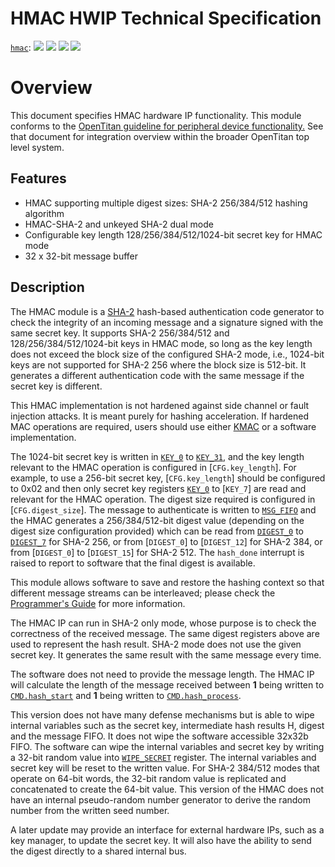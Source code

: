 # HMAC HWIP Technical Specification

[`hmac`](https://reports.opentitan.org/hw/ip/hmac/dv/latest/report.html):
![](https://dashboards.lowrisc.org/badges/dv/hmac/test.svg)
![](https://dashboards.lowrisc.org/badges/dv/hmac/passing.svg)
![](https://dashboards.lowrisc.org/badges/dv/hmac/functional.svg)
![](https://dashboards.lowrisc.org/badges/dv/hmac/code.svg)

# Overview

This document specifies HMAC hardware IP functionality. This module conforms to
the [OpenTitan guideline for peripheral device functionality.](../../../doc/contributing/hw/comportability/README.md)
See that document for integration overview within the broader OpenTitan top level system.


## Features

- HMAC supporting multiple digest sizes: SHA-2 256/384/512 hashing algorithm
- HMAC-SHA-2 and unkeyed SHA-2 dual mode
- Configurable key length 128/256/384/512/1024-bit secret key for HMAC mode
- 32 x 32-bit message buffer

## Description

[sha256-spec]: https://csrc.nist.gov/publications/detail/fips/180/4/final

The HMAC module is a [SHA-2][sha256-spec] hash-based authentication code generator to check the integrity of an incoming message and a signature signed with the same secret key.
It supports SHA-2 256/384/512 and 128/256/384/512/1024-bit keys in HMAC mode, so long as the key length does not exceed the block size of the configured SHA-2 mode, i.e., 1024-bit keys are not supported for SHA-2 256 where the block size is 512-bit.
It generates a different authentication code with the same message if the secret key is different.

This HMAC implementation is not hardened against side channel or fault injection attacks.
It is meant purely for hashing acceleration.
If hardened MAC operations are required, users should use either [KMAC](../kmac/README.md) or a software implementation.

The 1024-bit secret key is written in [`KEY_0`](doc/registers.md#key) to [`KEY_31`](doc/registers.md#key), and the key length relevant to the HMAC operation is configured in [`CFG.key_length`].
For example, to use a 256-bit secret key, [`CFG.key_length`] should be configured to 0x02 and then only secret key registers [`KEY_0`](doc/registers.md#key) to [`KEY_7`] are read and relevant for the HMAC operation.
The digest size required is configured in [`CFG.digest_size`].
The message to authenticate is written to [`MSG_FIFO`](doc/registers.md#msg_fifo) and the HMAC generates a 256/384/512-bit digest value (depending on the digest size configuration provided) which can be read from [`DIGEST_0`](doc/registers.md#digest) to [`DIGEST_7`](doc/registers.md#digest) for SHA-2 256, or from [`DIGEST_0`] to [`DIGEST_12`] for SHA-2 384, or from [`DIGEST_0`] to [`DIGEST_15`] for SHA-2 512.
The `hash_done` interrupt is raised to report to software that the final digest is available.

This module allows software to save and restore the hashing context so that different message streams can be interleaved; please check the [Programmer's Guide](doc/programmers_guide.md#saving-and-restoring-the-context) for more information.

The HMAC IP can run in SHA-2 only mode, whose purpose is to check the correctness of the received message.
The same digest registers above are used to represent the hash result.
SHA-2 mode does not use the given secret key.
It generates the same result with the same message every time.

The software does not need to provide the message length. The HMAC IP
will calculate the length of the message received between **1** being written to
[`CMD.hash_start`](doc/registers.md#cmd) and **1** being written to [`CMD.hash_process`](doc/registers.md#cmd).

This version does not have many defense mechanisms but is able to wipe internal variables such as the secret key, intermediate hash results H, digest and the message FIFO.
It does not wipe the software accessible 32x32b FIFO.
The software can wipe the internal variables and secret key by writing a 32-bit random value into [`WIPE_SECRET`](doc/registers.md#wipe_secret) register.
The internal variables and secret key will be reset to the written value.
For SHA-2 384/512 modes that operate on 64-bit words, the 32-bit random value is replicated and concatenated to create the 64-bit value.
This version of the HMAC does not have an internal pseudo-random number generator to derive the random number from the written seed number.

A later update may provide an interface for external hardware IPs, such as a key manager, to update the secret key.
It will also have the ability to send the digest directly to a shared internal bus.
